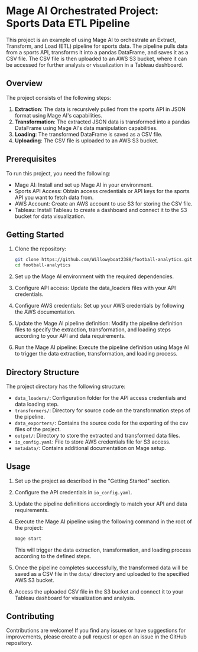 # Mage AI Orchestrated Project: Sports Data ETL Pipeline

This project is an example of using Mage AI to orchestrate an Extract, Transform, and Load (ETL) pipeline for sports data. The pipeline pulls data from a sports API, transforms it into a pandas DataFrame, and saves it as a CSV file. The CSV file is then uploaded to an AWS S3 bucket, where it can be accessed for further analysis or visualization in a Tableau dashboard.

## Overview

The project consists of the following steps:

1. **Extraction**: The data is recursively pulled from the sports API in JSON format using Mage AI's capabilities.
2. **Transformation**: The extracted JSON data is transformed into a pandas DataFrame using Mage AI's data manipulation capabilities.
3. **Loading**: The transformed DataFrame is saved as a CSV file.
4. **Uploading**: The CSV file is uploaded to an AWS S3 bucket.

## Prerequisites

To run this project, you need the following:

- Mage AI: Install and set up Mage AI in your environment.
- Sports API Access: Obtain access credentials or API keys for the sports API you want to fetch data from.
- AWS Account: Create an AWS account to use S3 for storing the CSV file.
- Tableau: Install Tableau to create a dashboard and connect it to the S3 bucket for data visualization.

## Getting Started

1. Clone the repository:

   ```bash
   git clone https://github.com/Willowyboat2388/football-analytics.git
   cd football-analytics
   ```

2. Set up the Mage AI environment with the required dependencies.

3. Configure API access: Update the data_loaders files with your API credentials.

4. Configure AWS credentials: Set up your AWS credentials by following the AWS documentation.

5. Update the Mage AI pipeline definition: Modify the pipeline definition files  to specify the extraction, transformation, and loading steps according to your API and data requirements.

6. Run the Mage AI pipeline: Execute the pipeline definition using Mage AI to trigger the data extraction, transformation, and loading process.

## Directory Structure

The project directory has the following structure:

- `data_loaders/`: Configuration folder for the API access credentials and data loading step.
- `transformers/`: Directory for source code on the transformation steps of the pipeline.
- `data_exporters/`: Contains the source code for the exporting of the csv files of the project.
- `output/`: Directory to store the extracted and transformed data files.
- `io_config.yaml`: File to store AWS credentials file for S3 access.
- `metadata/`: Contains additional documentation on Mage setup.

## Usage

1. Set up the project as described in the "Getting Started" section.

2. Configure the API credentials in `io_config.yaml`.

3. Update the pipeline definitions accordingly to match your API and data requirements.

4. Execute the Mage AI pipeline using the following command in the root of the project:

   ```bash
   mage start
   ```

   This will trigger the data extraction, transformation, and loading process according to the defined steps.

5. Once the pipeline completes successfully, the transformed data will be saved as a CSV file in the `data/` directory and uploaded to the specified AWS S3 bucket.

6. Access the uploaded CSV file in the S3 bucket and connect it to your Tableau dashboard for visualization and analysis.

## Contributing

Contributions are welcome! If you find any issues or have suggestions for improvements, please create a pull request or open an issue in the GitHub repository.